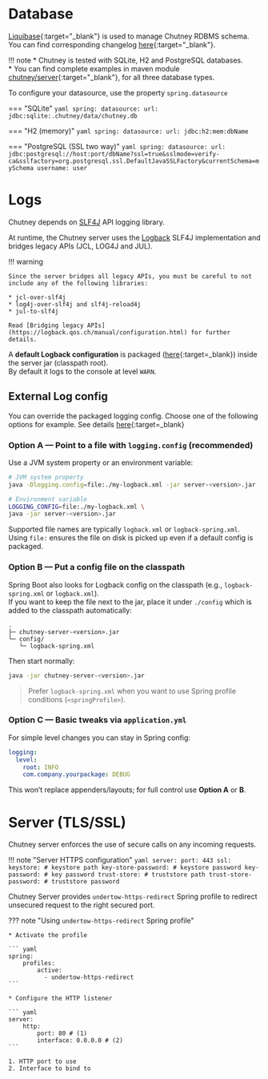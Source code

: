 <!--
  ~ SPDX-FileCopyrightText: 2017-2024 Enedis
  ~
  ~ SPDX-License-Identifier: Apache-2.0
  ~
-->

# Database

[Liquibase](https://www.liquibase.org/){:target="_blank"} is used to manage Chutney RDBMS schema.  
You can find corresponding changelog [here](https://github.com/Enedis-OSS/chutney/blob/main/chutney/server/src/main/resources/changelog/db.changelog-master.xml){:target="_blank"}.

!!! note
    * Chutney is tested with SQLite, H2 and PostgreSQL databases.  
    * You can find complete examples in maven module [chutney/server](https://github.com/Enedis-OSS/chutney/tree/main/chutney/server/src/main/resources){:target="_blank"}, for all three database types.

To configure your datasource, use the property `spring.datasource`

=== "SQLite"
    ``` yaml
    spring:
        datasource:
            url: jdbc:sqlite:.chutney/data/chutney.db
    ```

=== "H2 (memory)"
    ``` yaml
    spring:
        datasource:
            url: jdbc:h2:mem:dbName
    ```

=== "PostgreSQL (SSL two way)"
    ``` yaml
    spring:
        datasource:
            url: jdbc:postgresql://host:port/dbName?ssl=true&sslmode=verify-ca&sslfactory=org.postgresql.ssl.DefaultJavaSSLFactory&currentSchema=mySchema
            username: user
    ```

# Logs

Chutney depends on [SLF4J](https://www.slf4j.org/) API logging library.

At runtime, the Chutney server uses the [Logback](https://logback.qos.ch/) SLF4J implementation and bridges legacy APIs (JCL, LOG4J and JUL).

!!! warning
    
    Since the server bridges all legacy APIs, you must be careful to not include any of the following libraries:

    * jcl-over-slf4j
    * log4j-over-slf4j and slf4j-reload4j
    * jul-to-slf4j

    Read [Bridging legacy APIs](https://logback.qos.ch/manual/configuration.html) for further details.

A **default Logback configuration** is packaged ([here](https://github.com/Enedis-OSS/chutney/blob/main/chutney/server/src/main/resources/logback.xml){:target=_blank}) inside the server jar (classpath root).  
By default it logs to the console at level `WARN`.

## **External** Log config

You can override the packaged logging config. Choose one of the following options for example. See details [here](https://docs.spring.io/spring-boot/reference/features/logging.html#features.logging.custom-log-configuration){:target=_blank}

### Option A — Point to a file with `logging.config` (recommended)

Use a JVM system property or an environment variable:

```bash
# JVM system property
java -Dlogging.config=file:./my-logback.xml -jar server-<version>.jar

# Environment variable
LOGGING_CONFIG=file:./my-logback.xml \
java -jar server-<version>.jar
```

Supported file names are typically `logback.xml` or `logback-spring.xml`.  
Using `file:` ensures the file on disk is picked up even if a default config is packaged.

### Option B — Put a config file on the classpath

Spring Boot also looks for Logback config on the classpath (e.g., `logback-spring.xml` or `logback.xml`).  
If you want to keep the file next to the jar, place it under `./config` which is added to the classpath automatically:

```
.
├─ chutney-server-<version>.jar
└─ config/
   └─ logback-spring.xml
```

Then start normally:

```bash
java -jar chutney-server-<version>.jar
```

> Prefer `logback-spring.xml` when you want to use Spring profile conditions (`<springProfile>`).

### Option C — Basic tweaks via `application.yml`

For simple level changes you can stay in Spring config:

```yaml
logging:
  level:
    root: INFO
    com.company.yourpackage: DEBUG
```

This won’t replace appenders/layouts; for full control use **Option A** or **B**.

# Server (TLS/SSL)

Chutney server enforces the use of secure calls on any incoming requests.

!!! note "Server HTTPS configuration"
    ``` yaml
    server:
        port: 443
        ssl:
            keystore: # keystore path
            key-store-password: # keystore password
            key-password: # key password
            trust-store: # truststore path
            trust-store-password: # truststore password
    ```

Chutney Server provides `undertow-https-redirect` Spring profile to redirect unsecured request to the right secured port.

??? note "Using `undertow-https-redirect` Spring profile"

    * Activate the profile

    ``` yaml
    spring:
        profiles:
            active:
              - undertow-https-redirect
    ```

    * Configure the HTTP listener

    ``` yaml
    server:
        http:
            port: 80 # (1)
            interface: 0.0.0.0 # (2)
    ```

    1. HTTP port to use
    2. Interface to bind to

